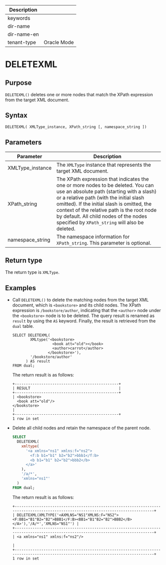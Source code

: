 | Description   |                 |
|---------------|-----------------|
| keywords      |                 |
| dir-name      |                 |
| dir-name-en   |                 |
| tenant-type   | Oracle Mode     |

# DELETEXML

## Purpose

`DELETEXML()` deletes one or more nodes that match the XPath expression from the target XML document. 

## Syntax

```sql
DELETEXML( XMLType_instance, XPath_string [, namespace_string ])
```

## Parameters

| **Parameter** | **Description** |
| -------- | -------- |
| XMLType_instance | The `XMLType` instance that represents the target XML document.  |
| XPath_string | The XPath expression that indicates the one or more nodes to be deleted. You can use an absolute path (starting with a slash) or a relative path (with the initial slash omitted). If the initial slash is omitted, the context of the relative path is the root node by default. All child nodes of the nodes specified by `XPath_string` will also be deleted.  |
| namespace_string | The namespace information for `XPath_string`. This parameter is optional.  |

## Return type

The return type is `XMLType`. 

## Examples

* Call `DELETEXML()` to delete the matching nodes from the target XML document, which is `<bookstore>` and its child nodes. The XPath expression is `/bookstore/author`, indicating that the `<author>` node under the `<bookstore>` node is to be deleted. The query result is renamed as `result` by using the `AS` keyword. Finally, the result is retrieved from the `dual` table. 

   ```shell
   SELECT DELETEXML(
           XMLtype('<bookstore>
                     <book att="old"></book>
                     <author>carrot</author>
                   </bookstore>'), 
           '/bookstore/author'
         ) AS result
   FROM dual;
   ```

   The return result is as follows:

   ```shell
   +-----------------------------------------------+
   | RESULT                                        |
   +-----------------------------------------------+
   | <bookstore>
     <book att="old"/>
   </bookstore>
   |
   +-----------------------------------------------+
   1 row in set
   ```

* Delete all child nodes and retain the namespace of the parent node. 

   ```sql
   SELECT 
     DELETEXML(
       xmltype(
         '<a xmlns="ns1" xmlns:f="ns2">
           <f:b b1="b1" b2="b2">bbb1</f:b>
           <b b1="b1" b2="b2">bbb2</b>
         </a>'
       ), 
       '/a/*',
       'xmlns="ns1"'
     ) 
   FROM dual;
   ```

   The return result is as follows:

   ```shell
   +----------------------------------------------------------------------------------------------------------------------------------+
   | DELETEXML(XMLTYPE('<AXMLNS="NS1"XMLNS:F="NS2"><F:BB1="B1"B2="B2">BBB1</F:B><BB1="B1"B2="B2">BBB2</B></A>'),'/A/*','XMLNS="NS1"') |
   +----------------------------------------------------------------------------------------------------------------------------------+
   | <a xmlns="ns1" xmlns:f="ns2"/>
                                                                                                     |
   +----------------------------------------------------------------------------------------------------------------------------------+
   1 row in set
   ```
